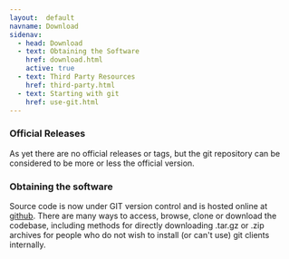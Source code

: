 ```yaml
---
layout:  default
navname: Download
sidenav:
  - head: Download
  - text: Obtaining the Software
    href: download.html
    active: true
  - text: Third Party Resources
    href: third-party.html
  - text: Starting with git
    href: use-git.html
---
```


### Official Releases

As yet there are no official releases or tags, but the git repository can be
considered to be more or less the official version.

### Obtaining the software

Source code is now under GIT version control and is hosted online at
[github](http://github.com).
There are many ways to access, browse, clone or download the codebase,
including methods for directly downloading .tar.gz or .zip archives for
people who do not wish to install (or can't use) git clients internally.

